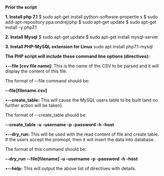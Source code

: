 **Prior the script**

  **1. Install php 7.1**
  $ sudo apt-get install python-software-propertie  s
  $ sudo add-apt-repository ppa:ondrej/php
  $ sudo apt-get update
  $ sudo apt-get install -y php7.1

  **2. Install Mysql**
  $ sudo apt-get update
  $ sudo apt-get install mysql-server

  **3. Install PHP-MySQL extension for Linux**
  sudo apt install php7.1-mysql

**The PHP script will include these command line options (directives):**

•**--file [csv file name]:**
This is the name of the CSV to be parsed and it will display the content of this file. 

The format of --file command should be:

 **--file[filename.csv]**

•**--create_table:**
This will cause the MySQL users table to be built (and no further action will be taken).

The format of --create_table should be:

 **--create_table -u -username -p -password -h -host**

•**--dry_run:**
This will be used with the read content of file and create table. If the users accept the promopt, then it will insert the data into database.

The format of this command should be:

 **--dry_run --file[filename] -u -username -p -password -h -host**

•**--help:**
This will output the above list of directives with details.
